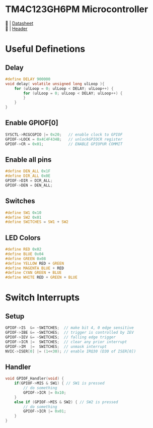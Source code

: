 # **TM4C123GH6PM Microcontroller**

🔗 | [Datasheet](asset/datasheet.pdf)  
🔗 | [Header](asset/tm4c123gh6pm.h)  

# Useful Definetions

## Delay

```c
#define DELAY 900000
void delay( volatile unsigned long ulLoop ){
	for (ulLoop = 0; ulLoop < DELAY; ulLoop++) {
		for (ulLoop = 0; ulLoop < DELAY; ulLoop++) {
		}
	}
}
```

## Enable **GPIOF[0]**

```c
SYSCTL->RCGCGPIO |= 0x20;   // enable clock to GPIOF
GPIOF->LOCK = 0x4C4F434B;   // unlockGPIOCR register
GPIOF->CR = 0x01;           // ENABLE GPIOPUR COMMIT
```

## Enable all pins

```c
#define DEN_ALL 0x1F
#define DIR_ALL 0x0E
GPIOF->DIR = DIR_ALL;
GPIOF->DEN = DEN_ALL;
```

## Switches

```c
#define SW1 0x10
#define SW2 0x01
#define SWITCHES = SW1 + SW2
```

## LED **Colors**

```c
#define RED 0x02
#define BLUE 0x04
#define GREEN 0x08
#define YELLOW RED + GREEN
#define MAGENTA BLUE + RED
#define CYAN GREEN + BLUE
#define WHITE RED + GREEN + BLUE
```

# Switch Interrupts

## Setup

```c
GPIOF->IS  &= ~SWITCHES;  // make bit 4, 0 edge sensitive
GPIOF->IBE &= ~SWITCHES;  // trigger is controlled by IEV
GPIOF->IEV &= ~SWITCHES;  // falling edge trigger
GPIOF->ICR |=  SWITCHES;  // clear any prior interrupt
GPIOF->IM  |=  SWITCHES;  // unmask interrupt
NVIC->ISER[0] |= (1<<30); // enable IRQ30 (D30 of ISER[0])
```

## Handler

```c
void GPIOF_Handler(void) {
    if(GPIOF->MIS & SW1) { // SW1 is pressed
		// do something
        GPIOF->ICR |= 0x10;
    }
    else if (GPIOF->MIS & SW2) { // SW2 is pressed
		// do something
        GPIOF->ICR |= 0x01;
    }
}
```

